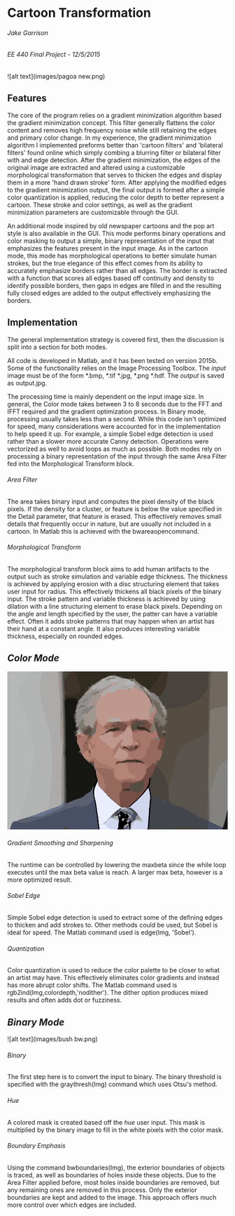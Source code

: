 # Cartoon Transformation

###### Jake Garrison
###### EE 440 Final Project - 12/5/2015


![alt text](images/pagoa new.png)


## Features

The core of the program relies on a gradient minimization algorithm based the gradient minimization concept. This filter generally flattens the color content and removes high frequency noise while still retaining the edges and primary color change. In my experience, the gradient minimization algorithm I implemented preforms better than 'cartoon filters' and 'bilateral filters' found online which simply combing a blurring filter or bilateral filter with and edge detection. After the gradient minimization, the edges of the original image are extracted and altered using a customizable morphological transformation that serves to thicken the edges and display them in a more 'hand drawn stroke' form. After applying the modified edges to the gradient minimization output, the final output is formed after a simple color quantization is applied, reducing the color depth to better represent a cartoon.  These stroke and color settings, as well as the gradient minimization parameters are customizable through the GUI.

An additional mode inspired by old newspaper cartoons and the pop art style is also available in the GUI. This mode performs binary operations and color masking to output a simple, binary representation of the input that emphasizes the features present in the input image. As in the cartoon mode, this mode has morphological operations to better simulate human strokes, but the true elegance of this effect comes from its ability to accurately emphasize borders rather than all edges. The border is extracted with a function that scores all edges based off continuity and density to identify possible borders, then gaps in edges are filled in and the resulting fully closed edges are added to the output effectively emphasizing the borders.


## Implementation

The general implementation strategy is covered first, then the discussion is split into a section for both modes.

All code is developed in Matlab, and it has been tested on version 2015b. Some of the functionality relies on the Image Processing Toolbox. The _input_ image must be of the form \*.bmp, \*.tif \*.jpg, \*.png \*.hdf. The _output_ is saved as output.jpg.

The processing time is mainly dependent on the input image size. In general, the Color mode takes between 3 to 8 seconds due to the FFT and IFFT required and the gradient optimization process. In Binary mode, processing usually takes less than a second. While this code isn't optimized for speed, many considerations were accounted for in the implementation to help speed it up. For example, a simple Sobel edge detection is used rather than a slower more accurate Canny detection. Operations were vectorized as well to avoid loops as much as possible. Both modes rely on processing a binary representation of the input through the same Area Filter fed into the Morphological Transform block.

###### Area Filter

The area takes binary input and computes the pixel density of the black pixels. If the density for a cluster, or feature is below the value specified in the Detail parameter, that feature is erased. This effectively removes small details that frequently occur in nature, but are usually not included in a cartoon. In Matlab this is achieved with the bwareaopencommand.

###### Morphological Transform

The morphological transform block aims to add human artifacts to the output such as stroke simulation and variable edge thickness. The thickness is achieved by applying erosion with a disc structuring element that takes user input for radius. This effectively thickens all black pixels of the binary input. The stroke pattern and variable thickness is achieved by using dilation with a line structuring element to erase black pixels. Depending on the angle and length specified by the user, the patter can have a variable effect. Often it adds stroke patterns that may happen when an artist has their hand at a constant angle. It also produces interesting variable thickness, especially on rounded edges.

## _Color Mode_

![alt text](images/bush2.png)

###### Gradient Smoothing and Sharpening

The runtime can be controlled by lowering the maxbeta since the while loop executes until the max beta value is reach. A larger max beta, however is a more optimized result.

###### Sobel Edge

Simple Sobel edge detection is used to extract some of the defining edges to thicken and add strokes to. Other methods could be used, but Sobel is ideal for speed. The Matlab command used is edge(Img, 'Sobel').

###### Quantization

Color quantization is used to reduce the color palette to be closer to what an artist may have. This effectively eliminates color gradients and instead has more abrupt color shifts. The Matlab command used is rgb2ind(Img,colordepth,'nodither'). The dither option produces mixed results and often adds dot or fuzziness.

## _Binary Mode_
![alt text](images/bush bw.png)

###### Binary

The first step here is to convert the input to binary. The binary threshold is specified with the graythresh(Img) command which uses Otsu's method.

###### Hue

A colored mask is created based off the _hue_ user input. This mask is multiplied by the binary image to fill in the white pixels with the color mask.

###### Boundary Emphasis

Using the command bwboundaries(Img), the exterior boundaries of objects is traced, as well as boundaries of holes inside these objects. Due to the Area Filter applied before, most holes inside boundaries are removed, but any remaining ones are removed in this process. Only the exterior boundaries are kept and added to the image. This approach offers much more control over which edges are included.
